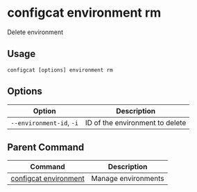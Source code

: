 # configcat environment rm
Delete environment
## Usage
```
configcat [options] environment rm
```
## Options
| Option | Description |
| ------ | ----------- |
| `--environment-id`, `-i` | ID of the environment to delete |
## Parent Command
| Command | Description |
| ------ | ----------- |
| [configcat environment](configcat-environment.md) | Manage environments |

